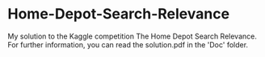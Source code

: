 # Home-Depot-Search-Relevance
My solution to the Kaggle competition The Home Depot Search Relevance.
For further information, you can read the solution.pdf in the 'Doc' folder.
